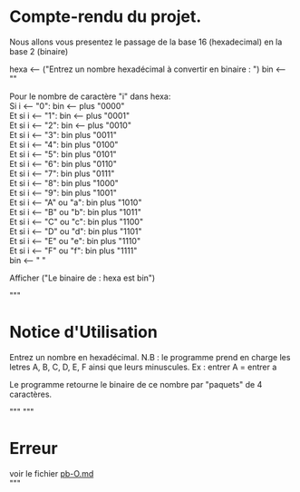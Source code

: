 # Compte-rendu du projet.  

Nous allons vous presentez le passage de la base 16 (hexadecimal) en la base 2 (binaire)

hexa <-- ("Entrez un nombre hexadécimal à convertir en binaire : ")
bin <-- ""

Pour le nombre de caractère "i" dans hexa:  
    Si i <-- "0":
        bin <-- plus "0000"  
    Et si i <-- "1":
        bin <-- plus "0001"  
    Et si i <-- "2":
        bin <-- plus "0010"  
    Et si i <-- "3":
        bin plus "0011"  
    Et si i <-- "4":
        bin plus "0100"  
    Et si i <-- "5":
        bin plus "0101"  
    Et si i <-- "6":
        bin plus "0110"  
    Et si i <-- "7":
        bin plus "0111"  
    Et si i <-- "8": 
        bin plus "1000"   
    Et si i <-- "9":
        bin plus "1001"  
    Et si i <-- "A" ou "a":
        bin plus "1010"  
    Et si i <-- "B" ou "b":
        bin plus "1011"  
    Et si i <-- "C" ou "c":
        bin plus "1100"  
    Et si i <-- "D" ou "d":
        bin plus "1101"  
    Et si i <-- "E" ou "e":
        bin plus "1110"  
    Et si i <-- "F" ou "f":
        bin plus "1111"  
    bin <-- " "

Afficher ("Le binaire de : hexa est bin")  

"""

# Notice d'Utilisation

Entrez un nombre en hexadécimal.
N.B : le programme prend en charge les letres A, B, C, D, E, F ainsi que leurs minuscules.
Ex : entrer A = entrer a

Le programme retourne le binaire de ce nombre par "paquets" de 4 caractères.    

"""
"""

# Erreur

voir le fichier [pb-O.md](https://github.com/Welpike/16-2/blob/main/problems/pb-0.md)    
"""

